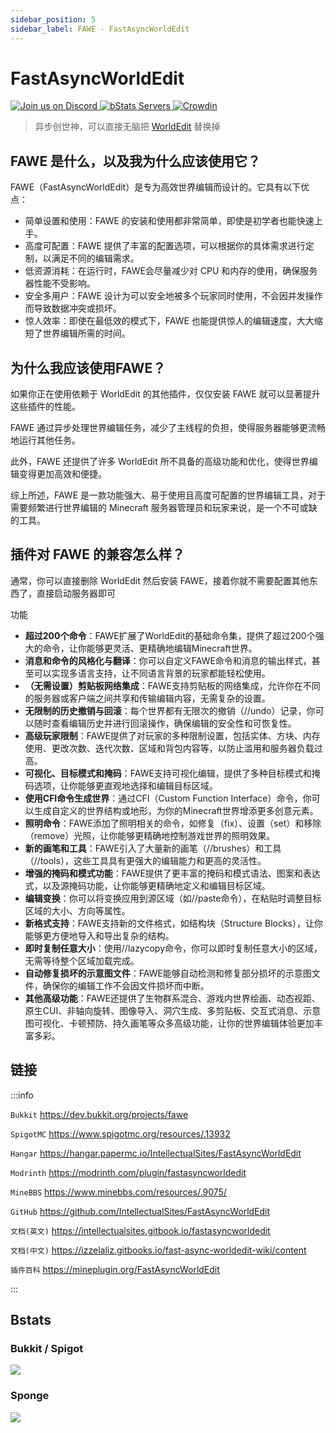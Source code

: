 ```yaml
---
sidebar_position: 5
sidebar_label: FAWE - FastAsyncWorldEdit
---
```


# FastAsyncWorldEdit

<!--markdownlint-disable line-length-->

<a href="https://discord.gg/intellectualsites">
  <img src="https://img.shields.io/discord/268444645527126017.svg?label=&logo=discord&logoColor=ffffff&color=7389D8&labelColor=6A7EC2" class="stylish-image" alt="Join us on Discord" />
</a>
<a href="https://bstats.org/plugin/bukkit/FastAsyncWorldEdit/1403">
  <img src="https://img.shields.io/bstats/servers/1403" class="stylish-image" alt="bStats Servers" />
</a>
<a href="https://intellectualsites.crowdin.com/fastasyncworldedit">
  <img src="https://badges.crowdin.net/e/4a5819fae3fd88234a8ea13bfbb072bb/localized.svg" class="stylish-image" alt="Crowdin" />
</a>

> 异步创世神，可以直接无脑把 [WorldEdit](./WorldEdit.md) 替换掉

## FAWE 是什么，以及我为什么应该使用它？

FAWE（FastAsyncWorldEdit）是专为高效世界编辑而设计的。它具有以下优点：

- 简单设置和使用：FAWE 的安装和使用都非常简单，即使是初学者也能快速上手。
- 高度可配置：FAWE 提供了丰富的配置选项，可以根据你的具体需求进行定制，以满足不同的编辑需求。
- 低资源消耗：在运行时，FAWE会尽量减少对 CPU 和内存的使用，确保服务器性能不受影响。
- 安全多用户：FAWE 设计为可以安全地被多个玩家同时使用，不会因并发操作而导致数据冲突或损坏。
- 惊人效率：即使在最低效的模式下，FAWE 也能提供惊人的编辑速度，大大缩短了世界编辑所需的时间。

## 为什么我应该使用FAWE？

如果你正在使用依赖于 WorldEdit 的其他插件，仅仅安装 FAWE 就可以显著提升这些插件的性能。

FAWE 通过异步处理世界编辑任务，减少了主线程的负担，使得服务器能够更流畅地运行其他任务。

此外，FAWE 还提供了许多 WorldEdit 所不具备的高级功能和优化，使得世界编辑变得更加高效和便捷。

综上所述，FAWE 是一款功能强大、易于使用且高度可配置的世界编辑工具，对于需要频繁进行世界编辑的 Minecraft 服务器管理员和玩家来说，是一个不可或缺的工具。

## 插件对 FAWE 的兼容怎么样？

通常，你可以直接删除 WorldEdit 然后安装 FAWE，接着你就不需要配置其他东西了，直接启动服务器即可

功能

- **超过200个命令**：FAWE扩展了WorldEdit的基础命令集，提供了超过200个强大的命令，让你能够更灵活、更精确地编辑Minecraft世界。
- **消息和命令的风格化与翻译**：你可以自定义FAWE命令和消息的输出样式，甚至可以实现多语言支持，让不同语言背景的玩家都能轻松使用。
- **（无需设置）剪贴板网络集成**：FAWE支持剪贴板的网络集成，允许你在不同的服务器或客户端之间共享和传输编辑内容，无需复杂的设置。
- **无限制的历史撤销与回滚**：每个世界都有无限次的撤销（//undo）记录，你可以随时查看编辑历史并进行回滚操作，确保编辑的安全性和可恢复性。
- **高级玩家限制**：FAWE提供了对玩家的多种限制设置，包括实体、方块、内存使用、更改次数、迭代次数、区域和背包内容等，以防止滥用和服务器负载过高。
- **可视化、目标模式和掩码**：FAWE支持可视化编辑，提供了多种目标模式和掩码选项，让你能够更直观地选择和编辑目标区域。
- **使用CFI命令生成世界**：通过CFI（Custom Function Interface）命令，你可以生成自定义的世界结构或地形，为你的Minecraft世界增添更多创意元素。
- **照明命令**：FAWE添加了照明相关的命令，如修复（fix）、设置（set）和移除（remove）光照，让你能够更精确地控制游戏世界的照明效果。
- **新的画笔和工具**：FAWE引入了大量新的画笔（//brushes）和工具（//tools），这些工具具有更强大的编辑能力和更高的灵活性。
- **增强的掩码和模式功能**：FAWE提供了更丰富的掩码和模式语法、图案和表达式，以及源掩码功能，让你能够更精确地定义和编辑目标区域。
- **编辑变换**：你可以将变换应用到源区域（如//paste命令），在粘贴时调整目标区域的大小、方向等属性。
- **新格式支持**：FAWE支持新的文件格式，如结构块（Structure Blocks），让你能够更方便地导入和导出复杂的结构。
- **即时复制任意大小**：使用//lazycopy命令，你可以即时复制任意大小的区域，无需等待整个区域加载完成。
- **自动修复损坏的示意图文件**：FAWE能够自动检测和修复部分损坏的示意图文件，确保你的编辑工作不会因文件损坏而中断。
- **其他高级功能**：FAWE还提供了生物群系混合、游戏内世界绘画、动态视距、原生CUI、非轴向旋转、图像导入、洞穴生成、多剪贴板、交互式消息、示意图可视化、卡顿预防、持久画笔等众多高级功能，让你的世界编辑体验更加丰富多彩。

## 链接

:::info

`Bukkit` https://dev.bukkit.org/projects/fawe

`SpigotMC` https://www.spigotmc.org/resources/.13932

`Hangar` https://hangar.papermc.io/IntellectualSites/FastAsyncWorldEdit

`Modrinth` https://modrinth.com/plugin/fastasyncworldedit

`MineBBS` https://www.minebbs.com/resources/.9075/

`GitHub` https://github.com/IntellectualSites/FastAsyncWorldEdit

`文档(英文)` https://intellectualsites.gitbook.io/fastasyncworldedit

`文档(中文)` https://izzelaliz.gitbooks.io/fast-async-worldedit-wiki/content

`插件百科` https://mineplugin.org/FastAsyncWorldEdit

:::

## Bstats

### Bukkit / Spigot

[![](https://bstats.org/signatures/bukkit/FastAsyncWorldEdit.svg)](https://bstats.org/plugin/bukkit/FastAsyncWorldEdit/1403)

### Sponge

[![](https://bstats.org/signatures/sponge/FastAsyncWorldEdit.svg)](https://bstats.org/plugin/sponge/FastAsyncWorldEdit/1405)
